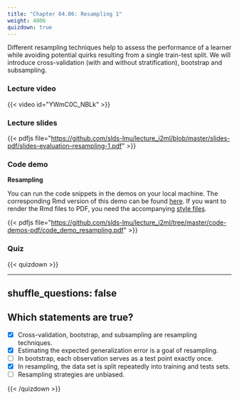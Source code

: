 ```yaml
---
title: "Chapter 04.06: Resampling 1"
weight: 4006
quizdown: true
---
```


Different resampling techniques help to assess the performance of a learner while avoiding potential quirks resulting from a single train-test split. We will introduce cross-validation (with and without stratification), bootstrap and subsampling.

<!--more-->

### Lecture video

{{< video id="YWmC0C_NBLk" >}}

### Lecture slides

{{< pdfjs file="https://github.com/slds-lmu/lecture_i2ml/blob/master/slides-pdf/slides-evaluation-resampling-1.pdf" >}}

### Code demo

**Resampling**

You can run the code snippets in the demos on your local machine. The corresponding Rmd version of this demo can be found [here](https://github.com/compstat-lmu/lecture_i2ml/blob/master/code-demos/code_demo_resampling.Rmd). If you want to render the Rmd files to PDF, you need the accompanying [style files](https://github.com/compstat-lmu/lecture_i2ml/tree/master/style). 

{{< pdfjs file="https://github.com/slds-lmu/lecture_i2ml/tree/master/code-demos-pdf/code_demo_resampling.pdf" >}}

### Quiz

{{< quizdown >}}

---
shuffle_questions: false
---

## Which statements are true? 

- [x] Cross-validation, bootstrap, and subsampling are resampling techniques.
- [x] Estimating the expected generalization error is a goal of resampling.
- [ ] In bootstrap, each observation serves as a test point exactly once.
- [x] In resampling, the data set is split repeatedly into training and tests sets.
- [ ] Resampling strategies are unbiased.

{{< /quizdown >}}
